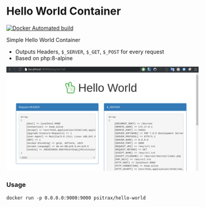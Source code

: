 # Hello World Container

[![Docker Automated build](https://img.shields.io/docker/automated/psitrax/hello-world.svg)](https://hub.docker.com/r/psitrax/hello-world/)

Simple Hello World Container

* Outputs Headers, `$_SERVER`, `$_GET`, `$_POST` for every request
* Based on php:8-alpine

![Screen](https://raw.githubusercontent.com/psi-4ward/hello-world-container/master/hello-world.png)

### Usage
```
docker run -p 0.0.0.0:9000:9000 psitrax/hello-world
```
